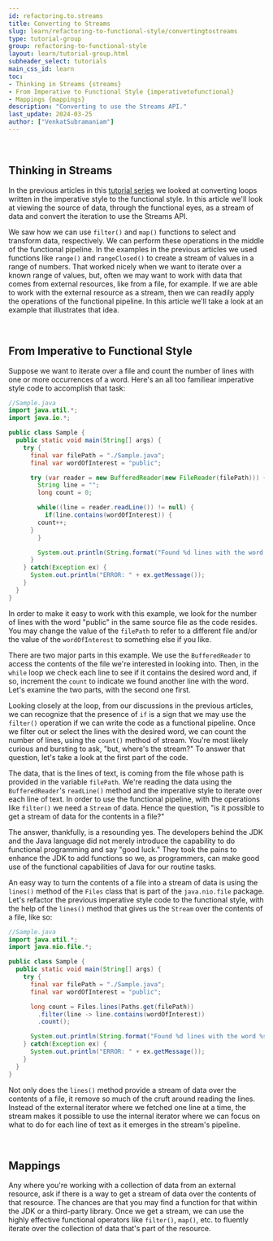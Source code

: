 ```yaml
---
id: refactoring.to.streams
title: Converting to Streams
slug: learn/refactoring-to-functional-style/convertingtostreams
type: tutorial-group
group: refactoring-to-functional-style
layout: learn/tutorial-group.html
subheader_select: tutorials
main_css_id: learn
toc:
- Thinking in Streams {streams}
- From Imperative to Functional Style {imperativetofunctional}
- Mappings {mappings}
description: "Converting to use the Streams API."
last_update: 2024-03-25
author: ["VenkatSubramaniam"]
---
```


<a id="streams">&nbsp;</a>
## Thinking in Streams

In the previous articles in this [tutorial series](id:refactoring) we looked at converting loops written in the imperative style to the functional style. In this article we'll look at viewing the source of data, through the functional eyes, as a stream of data and convert the iteration to use the Streams API.

We saw how we can use `filter()` and `map()` functions to select and transform data, respectively. We can perform these operations in the middle of the functional pipeline. In the examples in the previous articles we used functions like `range()` and `rangeClosed()` to create a stream of values in a range of numbers. That worked nicely when we want to iterate over a known range of values, but, often we may want to work with data that comes from external resources, like from a file, for example. If we are able to work with the external resource as a stream, then we can readily apply the operations of the functional pipeline. In this article we'll take a look at an example that illustrates that idea.

<a id="imperativetofunctional">&nbsp;</a>
## From Imperative to Functional Style

Suppose we want to iterate over a file and count the number of lines with one or more occurrences of a word. Here's an all too familiear imperative style code to accomplish that task:

```java
//Sample.java
import java.util.*;
import java.io.*;

public class Sample {
  public static void main(String[] args) {
    try {
      final var filePath = "./Sample.java";    
      final var wordOfInterest = "public";

      try (var reader = new BufferedReader(new FileReader(filePath))) {
        String line = "";
        long count = 0;

        while((line = reader.readLine()) != null) {
          if(line.contains(wordOfInterest)) {
	    count++;
	  }
        }

        System.out.println(String.format("Found %d lines with the word %s", count, wordOfInterest));
      }
    } catch(Exception ex) {
      System.out.println("ERROR: " + ex.getMessage());
    }
  }
}

```

In order to make it easy to work with this example, we look for the number of lines with the word "public" in the same source file as the code resides. You may change the value of the `filePath` to refer to a different file and/or the value of the `wordOfInterest` to something else if you like.


There are two major parts in this example. We use the `BufferedReader` to access the contents of the file we're interested in looking into. Then, in the `while` loop we check each line to see if it contains the desired word and, if so, increment the `count` to indicate we found another line with the word. Let's examine the two parts, with the second one first.

Looking closely at the loop, from our discussions in the previous articles, we can recognize that the presence of `if` is a sign that we may use the `filter()` operation if we can write the code as a functional pipeline. Once we filter out or select the lines with the desired word, we can count the number of lines, using the `count()` method of stream. You're most likely curious and bursting to ask,  "but, where's the stream?" To answer that question, let's take a look at the first part of the code.

The data, that is the lines of text, is coming from the file whose path is provided in the variable `filePath`. We're reading the data using the `BufferedReader`'s `readLine()` method and the imperative style to iterate over each line of text. In order to use the functional pipeline, with the operations like `filter()` we need a `Stream` of data. Hence the question, "is it possible to get a stream of data for the contents in  a file?"

The answer, thankfully, is a resounding yes. The developers behind the JDK and the Java language did not merely introduce the capability to do functional programming and say "good luck." They took the pains to enhance the JDK to add functions so we, as programmers, can make good use of the functional capabilities of Java for our routine tasks.

An easy way to turn the contents of a file into a stream of data is using the `lines()` method of the `Files` class that is part of the `java.nio.file` package. Let's refactor the previous imperative style code to the functional style, with the help of the `lines()` method that gives us the `Stream` over the contents of a file, like so:

```java
//Sample.java
import java.util.*;
import java.nio.file.*;

public class Sample {
  public static void main(String[] args) {
    try {
      final var filePath = "./Sample.java";    
      final var wordOfInterest = "public";

      long count = Files.lines(Paths.get(filePath))
        .filter(line -> line.contains(wordOfInterest))
        .count();

      System.out.println(String.format("Found %d lines with the word %s", count, wordOfInterest));
    } catch(Exception ex) {
      System.out.println("ERROR: " + ex.getMessage());
    }
  }
}
```

Not only does the `lines()` method provide a stream of data over the contents of a file, it remove so much of the cruft around reading the lines. Instead of the external iterator where we fetched one line at a time, the stream makes it possible to use the internal iterator where we can focus on what to do for each line of text as it emerges in the stream's pipeline.

<a id="mappings">&nbsp;</a>
## Mappings

Any where you're working with a collection of data from an external resource, ask if there is a way to get a stream of data over the contents of that resource. The chances are that you may find a function for that within the JDK or a third-party library. Once we get a stream, we can use the highly effective functional operators like `filter()`, `map()`, etc. to fluently iterate over the collection of data that's part of the resource.
